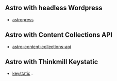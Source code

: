 ## Astro with headless Wordpress

- [astropress](https://blog.openreplay.com/building-an-astro-website-with-wordpress-as-a-headless-cms/)

## Astro with Content Collections API

- [astro-content-collections-api](https://www.youtube.com/watch?v=zUmqmuSvJMs)

## Astro with Thinkmill Keystatic

- [keystatic](https://keystatic.thinkmill.com.au/)
.